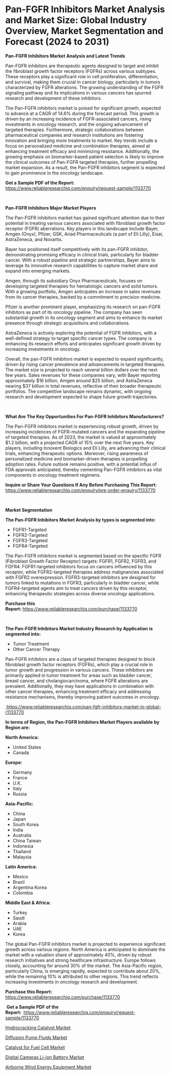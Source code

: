 <p><h1>Pan-FGFR Inhibitors Market Analysis and Market Size: Global Industry Overview, Market Segmentation and Forecast (2024 to 2031)</h1></p><p><strong>Pan-FGFR Inhibitors Market Analysis and Latest Trends</strong></p>
<p><p>Pan-FGFR inhibitors are therapeutic agents designed to target and inhibit the fibroblast growth factor receptors (FGFRs) across various subtypes. These receptors play a significant role in cell proliferation, differentiation, and survival, making them crucial in cancer biology, particularly in tumors characterized by FGFR alterations. The growing understanding of the FGFR signaling pathway and its implications in various cancers has spurred research and development of these inhibitors.</p><p>The Pan-FGFR inhibitors market is poised for significant growth, expected to advance at a CAGR of 14.6% during the forecast period. This growth is driven by an increasing incidence of FGFR-associated cancers, rising investments in oncology research, and the ongoing advancement of targeted therapies. Furthermore, strategic collaborations between pharmaceutical companies and research institutions are fostering innovation and bringing more treatments to market. Key trends include a focus on personalized medicine and combination therapies, aimed at enhancing treatment efficacy and minimizing resistance. Additionally, the growing emphasis on biomarker-based patient selection is likely to improve the clinical outcomes of Pan-FGFR targeted therapies, further propelling market expansion. As a result, the Pan-FGFR inhibitors segment is expected to gain prominence in the oncology landscape.</p></p>
<p><strong>Get a Sample PDF of the Report:&nbsp;</strong> <a href="https://www.reliableresearchiq.com/enquiry/request-sample/1133770?utm_campaign=123&utm_medium=2&utm_source=Github&utm_content=ia&utm_term=08102024&utm_id=pan-fgfr-inhibitors">https://www.reliableresearchiq.com/enquiry/request-sample/1133770</a></p>
<p>&nbsp;</p>
<p><strong>Pan-FGFR Inhibitors Major Market Players</strong></p>
<p><p>The Pan-FGFR inhibitors market has gained significant attention due to their potential in treating various cancers associated with fibroblast growth factor receptor (FGFR) aberrations. Key players in this landscape include Bayer, Amgen (Onyx), Pfizer, GSK, Ariad Pharmaceuticals (a part of Eli Lilly), Eisai, AstraZeneca, and Novartis.</p><p>Bayer has positioned itself competitively with its pan-FGFR inhibitor, demonstrating promising efficacy in clinical trials, particularly for bladder cancer. With a robust pipeline and strategic partnerships, Bayer aims to leverage its innovative research capabilities to capture market share and expand into emerging markets.</p><p>Amgen, through its subsidiary Onyx Pharmaceuticals, focuses on developing targeted therapies for hematologic cancers and solid tumors. With a growing portfolio, Amgen anticipates an increase in sales revenues from its cancer therapies, backed by a commitment to precision medicine.</p><p>Pfizer is another prominent player, emphasizing its research on pan-FGFR inhibitors as part of its oncology pipeline. The company has seen substantial growth in its oncology segment and aims to enhance its market presence through strategic acquisitions and collaborations.</p><p>AstraZeneca is actively exploring the potential of FGFR inhibitors, with a well-defined strategy to target specific cancer types. The company is enhancing its research efforts and anticipates significant growth driven by increasing investments in oncology.</p><p>Overall, the pan-FGFR inhibitors market is expected to expand significantly, driven by rising cancer prevalence and advancements in targeted therapies. The market size is projected to reach several billion dollars over the next few years. Sales revenues for these companies vary, with Bayer reporting approximately $16 billion, Amgen around $25 billion, and AstraZeneca nearing $37 billion in total revenues, reflective of their broader therapeutic portfolios. The competitive landscape remains dynamic, with ongoing research and development expected to shape future growth trajectories.</p></p>
<p>&nbsp;</p>
<p><strong>What Are The Key Opportunities For Pan-FGFR Inhibitors Manufacturers?</strong></p>
<p><p>The Pan-FGFR inhibitors market is experiencing robust growth, driven by increasing incidences of FGFR-mutated cancers and the expanding pipeline of targeted therapies. As of 2023, the market is valued at approximately $1.2 billion, with a projected CAGR of 15% over the next five years. Key players, including Innovent Biologics and Eli Lilly, are advancing their clinical trials, enhancing therapeutic options. Moreover, rising awareness of personalized medicine and biomarker-driven therapies is propelling adoption rates. Future outlook remains positive, with a potential influx of FDA approvals anticipated, thereby cementing Pan-FGFR inhibitors as vital components in oncology treatment regimens.</p></p>
<p><strong>Inquire or Share Your Questions If Any Before Purchasing This Report:</strong> <a href="https://www.reliableresearchiq.com/enquiry/pre-order-enquiry/1133770?utm_campaign=123&utm_medium=2&utm_source=Github&utm_content=ia&utm_term=08102024&utm_id=pan-fgfr-inhibitors">https://www.reliableresearchiq.com/enquiry/pre-order-enquiry/1133770</a></p>
<p>&nbsp;</p>
<p><strong>Market Segmentation</strong></p>
<p><strong>The Pan-FGFR Inhibitors Market Analysis by types is segmented into:</strong></p>
<p><ul><li>FGFR1-Targeted</li><li>FGFR2-Targeted</li><li>FGFR3-Targeted</li><li>FGFR4-Targeted</li></ul></p>
<p><p>The Pan-FGFR inhibitors market is segmented based on the specific FGFR (Fibroblast Growth Factor Receptor) targets: FGFR1, FGFR2, FGFR3, and FGFR4. FGFR1-targeted inhibitors focus on cancers influenced by this receptor, while FGFR2-targeted therapies address malignancies associated with FGFR2 overexpression. FGFR3-targeted inhibitors are designed for tumors linked to mutations in FGFR3, particularly in bladder cancer, while FGFR4-targeted agents aim to treat cancers driven by this receptor, enhancing therapeutic strategies across diverse oncology applications.</p></p>
<p><strong>Purchase this Report:&nbsp;</strong><a href="https://www.reliableresearchiq.com/purchase/1133770?utm_campaign=123&utm_medium=2&utm_source=Github&utm_content=ia&utm_term=08102024&utm_id=pan-fgfr-inhibitors">https://www.reliableresearchiq.com/purchase/1133770</a></p>
<p>&nbsp;</p>
<p><strong>The Pan-FGFR Inhibitors Market Industry Research by Application is segmented into:</strong></p>
<p><ul><li>Tumor Treatment</li><li>Other Cancer Therapy</li></ul></p>
<p><p>Pan-FGFR inhibitors are a class of targeted therapies designed to block fibroblast growth factor receptors (FGFRs), which play a crucial role in tumor growth and progression in various cancers. These inhibitors are primarily applied in tumor treatment for areas such as bladder cancer, breast cancer, and cholangiocarcinoma, where FGFR alterations are prevalent. Additionally, they may have applications in combination with other cancer therapies, enhancing treatment efficacy and addressing resistance mechanisms, thereby improving patient outcomes in oncology.</p></p>
<p><a href="https://www.reliableresearchiq.com/pan-fgfr-inhibitors-market-in-global-r1133770?utm_campaign=123&utm_medium=2&utm_source=Github&utm_content=ia&utm_term=08102024&utm_id=pan-fgfr-inhibitors">&nbsp;https://www.reliableresearchiq.com/pan-fgfr-inhibitors-market-in-global-r1133770</a></p>
<p><strong>In terms of Region, the Pan-FGFR Inhibitors Market Players available by Region are:</strong></p>
<p>
    <p> <strong> North America: </strong>
        <ul>
            <li>United States</li>
            <li>Canada</li>
        </ul>
        </p> 
    <p> <strong> Europe: </strong>
        <ul>
            <li>Germany</li>
            <li>France</li>
            <li>U.K.</li>
            <li>Italy</li>
            <li>Russia</li>
        </ul>
        </p> 
    <p> <strong> Asia-Pacific: </strong>
        <ul>
            <li>China</li>
            <li>Japan</li>
            <li>South Korea</li>
            <li>India</li>
            <li>Australia</li>
            <li>China Taiwan</li>
            <li>Indonesia</li>
            <li>Thailand</li>
            <li>Malaysia</li>
        </ul>
        </p> 
    <p> <strong> Latin America: </strong>
        <ul>
            <li>Mexico</li>
            <li>Brazil</li>
            <li>Argentina Korea</li>
            <li>Colombia</li>
        </ul>
        </p> 
    <p> <strong> Middle East & Africa: </strong>
        <ul>
            <li>Turkey</li>
            <li>Saudi</li>
            <li>Arabia</li>
            <li>UAE</li>
            <li>Korea</li>
        </ul>
    </p>
    </p>
<p><p>The global Pan-FGFR inhibitors market is projected to experience significant growth across various regions. North America is anticipated to dominate the market with a valuation share of approximately 40%, driven by robust research initiatives and strong healthcare infrastructure. Europe follows closely, accounting for around 30% of the market. The Asia-Pacific region, particularly China, is emerging rapidly, expected to contribute about 20%, while the remaining 10% is attributed to other regions. This trend reflects increasing investments in oncology research and development.</p></p>
<p><strong>Purchase this Report: </strong><a href="https://www.reliableresearchiq.com/purchase/1133770?utm_campaign=123&utm_medium=2&utm_source=Github&utm_content=ia&utm_term=08102024&utm_id=pan-fgfr-inhibitors">https://www.reliableresearchiq.com/purchase/1133770</a></p>
<p>&nbsp;<strong>Get a Sample PDF of the Report:&nbsp;&nbsp;</strong><a href="https://www.reliableresearchiq.com/enquiry/request-sample/1133770?utm_campaign=123&utm_medium=2&utm_source=Github&utm_content=ia&utm_term=08102024&utm_id=pan-fgfr-inhibitors">https://www.reliableresearchiq.com/enquiry/request-sample/1133770</a></p>
<p><strong></strong></p>
<p><p><a href="https://www.linkedin.com/pulse/influencing-factors-hydrocracking-catalyst-market-insights-rrdge?utm_campaign=123&utm_medium=2&utm_source=Github&utm_content=ia&utm_term=08102024&utm_id=pan-fgfr-inhibitors">Hydrocracking Catalyst Market</a></p><p><a href="https://www.linkedin.com/pulse/decoding-diffusion-pump-fluids-industry-dynamics-strategic-plg5e?utm_campaign=123&utm_medium=2&utm_source=Github&utm_content=ia&utm_term=08102024&utm_id=pan-fgfr-inhibitors">Diffusion Pump Fluids Market</a></p><p><a href="https://www.linkedin.com/pulse/key-drivers-catalyst-fuel-cell-market-trends-future-outlook-jzcqe?utm_campaign=123&utm_medium=2&utm_source=Github&utm_content=ia&utm_term=08102024&utm_id=pan-fgfr-inhibitors">Catalyst for Fuel Cell Market</a></p><p><a href="https://issuu.com/reportprime-2/docs/digital-cameras-li-ion-battery-market-size-2030.pp?utm_campaign=123&utm_medium=2&utm_source=Github&utm_content=ia&utm_term=08102024&utm_id=pan-fgfr-inhibitors">Digital Cameras Li-ion Battery Market</a></p><p><a href="https://issuu.com/reportprime-2/docs/airborne-wind-energy-equipment-mark_e5f5b1064e6399?utm_campaign=123&utm_medium=2&utm_source=Github&utm_content=ia&utm_term=08102024&utm_id=pan-fgfr-inhibitors">Airborne Wind Energy Equipment Market</a></p></p>
